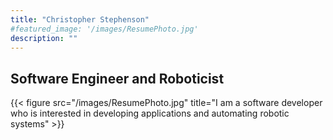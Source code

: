 ```yaml
---
title: "Christopher Stephenson"
#featured_image: '/images/ResumePhoto.jpg'
description: ""
---
```

## Software Engineer and Roboticist
{{< figure src="/images/ResumePhoto.jpg" title="I am a software developer who is interested in developing applications and automating robotic systems" >}}
